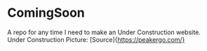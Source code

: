# ComingSoon
A repo for any time I need to make an Under Construction website. <br>
Under Construction Picture: [Source]{https://peakergo.com/}
